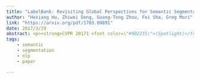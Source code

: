 ```yaml
---
title: "LabelBank: Revisiting Global Perspectives for Semantic Segmentation"
author: "Hexiang Hu, Zhiwei Deng, Guang-Tong Zhou, Fei Sha, Greg Mori"
link: "https://arxiv.org/pdf/1703.09891"
date: 2017/3/29
abstract: <p><strong>CVPR 20171 <font color=\"#9D2235\">(Spotlight)</font></strong> in Honolulu, Hawaii.</p>
tags:
    - semantic
    - segmentation
    - nlp
    - paper

---
```


